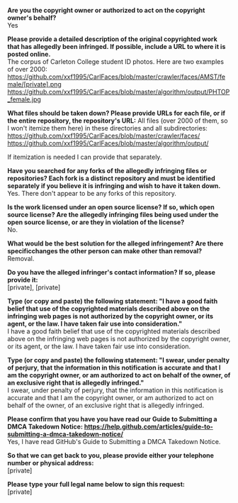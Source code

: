 **Are you the copyright owner or authorized to act on the copyright owner's behalf?**  
Yes

**Please provide a detailed description of the original copyrighted work that has allegedly been infringed. If possible, include a URL to where it is posted online.**  
The corpus of Carleton College student ID photos. Here are two examples of over 2000:  
https://github.com/xxf1995/CarlFaces/blob/master/crawler/faces/AMST/female/[private].png  
https://github.com/xxf1995/CarlFaces/blob/master/algorithm/output/PHTOP_female.jpg

**What files should be taken down? Please provide URLs for each file, or if the entire repository, the repository's URL:**
All files (over 2000 of them, so I won't itemize them here) in these directories and all subdirectories:  
https://github.com/xxf1995/CarlFaces/blob/master/crawler/faces/  
https://github.com/xxf1995/CarlFaces/blob/master/algorithm/output/

If itemization is needed I can provide that separately.

**Have you searched for any forks of the allegedly infringing files or repositories? Each fork is a distinct repository and must be identified separately if you believe it is infringing and wish to have it taken down.**  
Yes. There don't appear to be any forks of this repository.

**Is the work licensed under an open source license? If so, which open source license? Are the allegedly infringing files being used under the open source license, or are they in violation of the license?**  
No.

**What would be the best solution for the alleged infringement? Are there specificchanges the other person can make other than removal?**  
Removal.

**Do you have the alleged infringer's contact information? If so, please provide it:**  
[private], [private]

**Type (or copy and paste) the following statement: "I have a good faith belief that use of the copyrighted materials described above on the infringing web pages is not authorized by the copyright owner, or its agent, or the law. I have taken fair use into consideration."**  
I have a good faith belief that use of the copyrighted materials described above on the infringing web pages is not authorized by the copyright owner, or its agent, or the law. I have taken fair use into consideration.

**Type (or copy and paste) the following statement: "I swear, under penalty of perjury, that the information in this notification is accurate and that I am the copyright owner, or am authorized to act on behalf of the owner, of an exclusive right that is allegedly infringed."**  
I swear, under penalty of perjury, that the information in this notification is accurate and that I am the copyright owner, or am authorized to act on behalf of the owner, of an exclusive right that is allegedly infringed.

**Please confirm that you have you have read our Guide to Submitting a DMCA Takedown Notice: https://help.github.com/articles/guide-to-submitting-a-dmca-takedown-notice/**  
Yes, I have read GitHub's Guide to Submitting a DMCA Takedown Notice.

**So that we can get back to you, please provide either your telephone number or physical address:**  
[private]

**Please type your full legal name below to sign this request:**  
[private]
